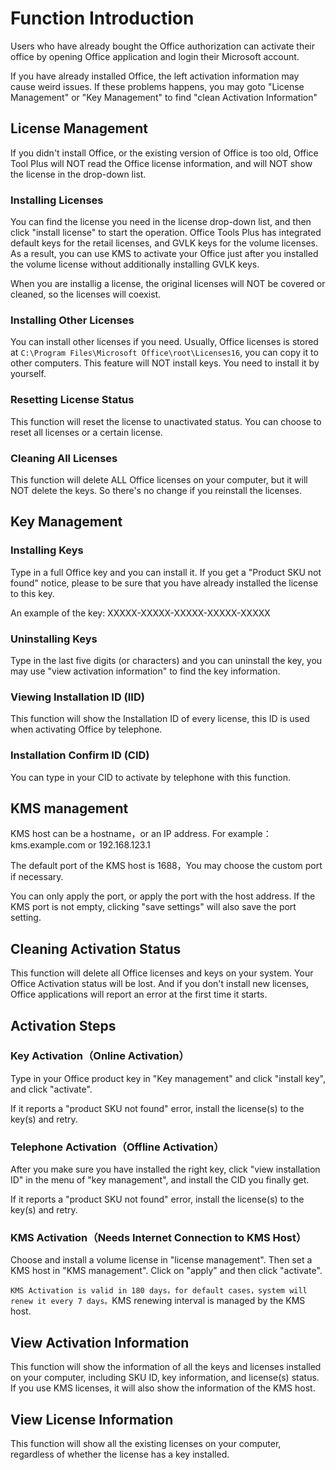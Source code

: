 # Function Introduction

Users who have already bought the Office authorization can activate their office by opening Office application and login their Microsoft account.


If you have already installed Office, the left activation information may cause weird issues. If these problems happens, you may goto "License Management" or "Key Management" to find "clean Activation Information"


## License Management

If you didn't install Office, or the existing version of Office is too old, Office Tool Plus will NOT read the Office license information, and will NOT show the license in the drop-down list. 


### Installing Licenses

You can find the license you need in the license drop-down list, and then click "install license" to start the operation. Office Tools Plus has integrated default keys for the retail licenses, and GVLK keys for the volume licenses. As a result, you can use KMS to activate your Office just after you installed the volume license without additionally installing GVLK keys. 


When you are installig a license, the original licenses will NOT be covered or cleaned, so the licenses will coexist. 


### Installing Other Licenses

You can install other licenses if you need. Usually, Office licenses is stored at `C:\Program Files\Microsoft Office\root\Licenses16`, you can copy it to other computers. This feature will NOT install keys. You need to install it by yourself. 


### Resetting License Status

This function will reset the license to unactivated status. You can choose to reset all licenses or a certain license. 


### Cleaning All Licenses

This function will delete ALL Office licenses on your computer, but it will NOT delete the keys. So there's no change if you reinstall the licenses. 


## Key Management

### Installing Keys

Type in a full Office key and you can install it. If you get a "Product SKU not found" notice, please to be sure that you have already installed the license to this key. 


An example of the key: XXXXX-XXXXX-XXXXX-XXXXX-XXXXX


### Uninstalling Keys

Type in the last five digits (or characters) and you can uninstall the key, you may use "view activation information" to find the key information. 


### Viewing Installation ID (IID)

This function will show the Installation ID of every license, this ID is used when activating Office by telephone. 


### Installation Confirm ID (CID)

You can type in your CID to activate by telephone with this function. 


## KMS management

KMS host can be a hostname，or an IP address. 
For example：kms.example.com or 192.168.123.1

The default port of the KMS host is 1688，You may choose the custom port if necessary. 

You can only apply the port, or apply the port with the host address. If the KMS port is not empty, clicking "save settings" will also save the port setting. 


## Cleaning Activation Status

This function will delete all Office licenses and keys on your system. Your Office Activation status will be lost. And if you don't install new licenses, Office applications will report an error at the first time it starts. 


## Activation Steps

### Key Activation（Online Activation）

Type in your Office product key in "Key management" and click "install key", and click "activate". 


If it reports a "product SKU not found" error, install the license(s) to the key(s) and retry. 


### Telephone Activation（Offline Activation）

After you make sure you have installed the right key, click "view installation ID" in the menu of "key management", and install the CID you finally get. 


If it reports a "product SKU not found" error, install the license(s) to the key(s) and retry. 

### KMS Activation（Needs Internet Connection to KMS Host）

Choose and install a volume license in "license management". Then set a KMS host in "KMS management". Click on "apply" and then click "activate". 


`KMS Activation is valid in 180 days，for default cases，system will renew it every 7 days。`KMS renewing interval is managed by the KMS host. 

## View Activation Information

This function will show the information of all the keys and licenses installed on your computer, including SKU ID, key information, and license(s) status. If you use KMS licenses, it will also show the information of the KMS host. 


## View License Information

This function will show all the existing licenses on your computer, regardless of whether the license has a key installed. 

